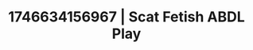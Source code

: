 ---
categories:
- Emotion-driven NSFW
- Erotic audiobooks
- AI-generated
- Sensory play
- Morning seduction
- Real couple content
- ASMR
- Cosplay
image: /assets/images/1746634156967.jpg
layout: post
seo:
  description: Featured content with sensual ABDL Play, Scat Fetish. HD images available.
  keywords: ABDL Play, Scat Fetish
  og_image: /assets/images/1746634156967.jpg
  schema_type: VisualArtwork
tags:
- ABDL Play
- Scat Fetish
- '#1746634156967'
title: 1746634156967 | Scat Fetish ABDL Play
---